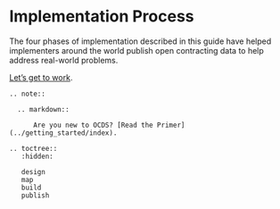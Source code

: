 # Implementation Process

The four phases of implementation described in this guide have helped implementers around the world publish open contracting data to help address real-world problems.

[Let’s get to work](design).

```eval_rst
.. note::

  .. markdown::

      Are you new to OCDS? [Read the Primer](../getting_started/index).

.. toctree::
   :hidden:

   design
   map
   build
   publish
```
